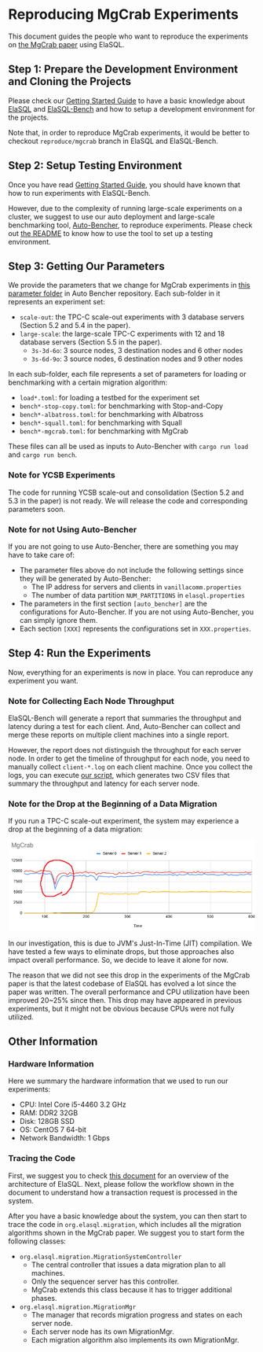 # Reproducing MgCrab Experiments

This document guides the people who want to reproduce the experiments on [the MgCrab paper](https://dl.acm.org/doi/10.14778/3303753.3303764) using ElaSQL.

## Step 1: Prepare the Development Environment and Cloning the Projects

Please check our [Getting Started Guide](getting_started.pdf) to have a basic knowledge about [ElaSQL](https://github.com/elasql/elasql) and [ElaSQL-Bench](https://github.com/elasql/elasqlbench) and how to setup a development environment for the projects.

Note that, in order to reproduce MgCrab experiments, it would be better to checkout `reproduce/mgcrab` branch in ElaSQL and ElaSQL-Bench.

## Step 2: Setup Testing Environment

Once you have read [Getting Started Guide](getting_started.pdf), you should have known that how to run experiments with ElaSQL-Bench.

However, due to the complexity of running large-scale experiments on a cluster, we suggest to use our auto deployment and large-scale benchmarking tool, [Auto-Bencher](https://github.com/SLMT/auto-bencher), to reproduce experiments. Please check out [the README](https://github.com/SLMT/auto-bencher) to know how to use the tool to set up a testing environment.

## Step 3: Getting Our Parameters

We provide the parameters that we change for MgCrab experiments in [this parameter folder](https://github.com/SLMT/auto-bencher/tree/master/parameters/mgcrab) in Auto Bencher repository. Each sub-folder in it represents an experiment set:

- `scale-out`: the TPC-C scale-out experiments with 3 database servers (Section 5.2 and 5.4 in the paper).
- `large-scale`: the large-scale TPC-C experiments with 12 and 18 database servers (Section 5.5 in the paper).
  - `3s-3d-6o`: 3 source nodes, 3 destination nodes and 6 other nodes
  - `3s-6d-9o`: 3 source nodes, 6 destination nodes and 9 other nodes

In each sub-folder, each file represents a set of parameters for loading or benchmarking with a certain migration algorithm:

- `load*.toml`: for loading a testbed for the experiment set
- `bench*-stop-copy.toml`: for benchmarking with Stop-and-Copy
- `bench*-albatross.toml`: for benchmarking with Albatross
- `bench*-squall.toml`: for benchmarking with Squall
- `bench*-mgcrab.toml`: for benchmarking with MgCrab

These files can all be used as inputs to Auto-Bencher with `cargo run load` and `cargo run bench`.

### Note for YCSB Experiments

The code for running YCSB scale-out and consolidation (Section 5.2 and 5.3 in the paper) is not ready. We will release the code and corresponding parameters soon.

### Note for not Using Auto-Bencher

If you are not going to use Auto-Bencher, there are something you may have to take care of:

- The parameter files above do not include the following settings since they will be generated by Auto-Bencher:
  - The IP address for servers and clients in `vanillacomm.properties`
  - The number of data partition `NUM_PARTITIONS` in `elasql.properties`
- The parameters in the first section `[auto_bencher]` are the configurations for Auto-Bencher. If you are not using Auto-Bencher, you can simply ignore them.
- Each section `[XXX]` represents the configurations set in `XXX.properties`.

## Step 4: Run the Experiments

Now, everything for an experiments is now in place. You can reproduce any experiment you want.

### Note for Collecting Each Node Throughput

ElaSQL-Bench will generate a report that summaries the throughput and latency during a test for each client. And, Auto-Bencher can collect and merge these reports on multiple client machines into a single report.

However, the report does not distinguish the throughput for each server node. In order to get the timeline of throughput for each node, you need to manually collect `client-*.log` on each client machine. Once you collect the logs, you can execute [our script](../scripts/mgcrab-parse-timeline.py), which generates two CSV files that summary the throughput and latency for each server node.

### Note for the Drop at the Beginning of a Data Migration

If you run a TPC-C scale-out experiment, the system may experience a drop at the beginning of a data migration:

![Migration Drop](mgcrab-drop.png)

In our investigation, this is due to JVM's Just-In-Time (JIT) compilation. We have tested a few ways to eliminate drops, but those approaches also impact overall performance. So, we decide to leave it alone for now.

The reason that we did not see this drop in the experiments of the MgCrab paper is that the latest codebase of ElaSQL has evolved a lot since the paper was written. The overall performance and CPU utilization have been improved 20~25% since then. This drop may have appeared in previous experiments, but it might not be obvious because CPUs were not fully utilized.

## Other Information

### Hardware Information

Here we summary the hardware information that we used to run our experiments:

- CPU: Intel Core i5-4460 3.2 GHz
- RAM: DDR2 32GB
- Disk: 128GB SSD
- OS: CentOS 7 64-bit
- Network Bandwidth: 1 Gbps

### Tracing the Code

First, we suggest you to check [this document](elasql-architecture.md) for an overview of the architecture of ElaSQL. Next, please follow the workflow shown in the document to understand how a transaction request is processed in the system.

After you have a basic knowledge about the system, you can then start to trace the code in `org.elasql.migration`, which includes all the migration algorithms shown in the MgCrab paper. We suggest you to start form the following classes:

- `org.elasql.migration.MigrationSystemController`
  - The central controller that issues a data migration plan to all machines.
  - Only the sequencer server has this controller.
  - MgCrab extends this class because it has to trigger additional phases.
- `org.elasql.migration.MigrationMgr`
  - The manager that records migration progress and states on each server node.
  - Each server node has its own MigrationMgr.
  - Each migration algorithm also implements its own MigrationMgr.

